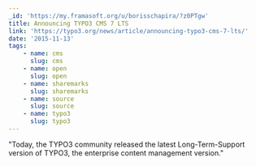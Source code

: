 ```yaml
---
_id: 'https://my.framasoft.org/u/borisschapira/?z0PTgw'
title: Announcing TYPO3 CMS 7 LTS
link: 'https://typo3.org/news/article/announcing-typo3-cms-7-lts/'
date: '2015-11-13'
tags:
    - name: cms
      slug: cms
    - name: open
      slug: open
    - name: sharemarks
      slug: sharemarks
    - name: source
      slug: source
    - name: typo3
      slug: typo3
---
```


<div class="markdown"><p>&quot;Today, the TYPO3 community released the latest Long-Term-Support version of TYPO3, the enterprise content management version.&quot;
</p></div>
